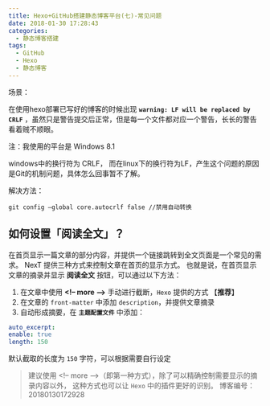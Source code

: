 ```yaml
---
title: Hexo+GitHub搭建静态博客平台(七)-常见问题
date: 2018-01-30 17:28:43
categories:
  - 静态博客搭建
tags:
  - GitHub
  - Hexo
  - 静态博客
---
```


场景：

在使用hexo部署已写好的博客的时候出现 **`warning: LF will be replaced by CRLF`** ，虽然只是警告提交后正常，但是每一个文件都对应一个警告，长长的警告看着贼不顺眼。

注：我使用的平台是 Windows 8.1

windows中的换行符为 CRLF， 而在linux下的换行符为LF，产生这个问题的原因是Git的机制问题，具体怎么回事暂不了解。

解决方法：

```git
git config –global core.autocrlf false //禁用自动转换
```

## 如何设置「阅读全文」？

在首页显示一篇文章的部分内容，并提供一个链接跳转到全文页面是一个常见的需求。 NexT 提供三种方式来控制文章在首页的显示方式。 也就是说，在首页显示文章的摘录并显示 **阅读全文** 按钮，可以通过以下方法：

1. 在文章中使用 **&lt;!– more –&gt;** 手动进行截断，`Hexo` 提供的方式 【**推荐**】
2. 在文章的 `front-matter` 中添加 `description`，并提供文章摘录
3. 自动形成摘要，在 **`主题配置文件`** 中添加：

```yaml
auto_excerpt:
enable: true
length: 150
```

默认截取的长度为 `150` 字符，可以根据需要自行设定

> 建议使用 &lt;!– more –&gt;（即第一种方式），除了可以精确控制需要显示的摘录内容以外， 这种方式也可以让 `Hexo` 中的插件更好的识别。
> 博客编号：20180130172928
